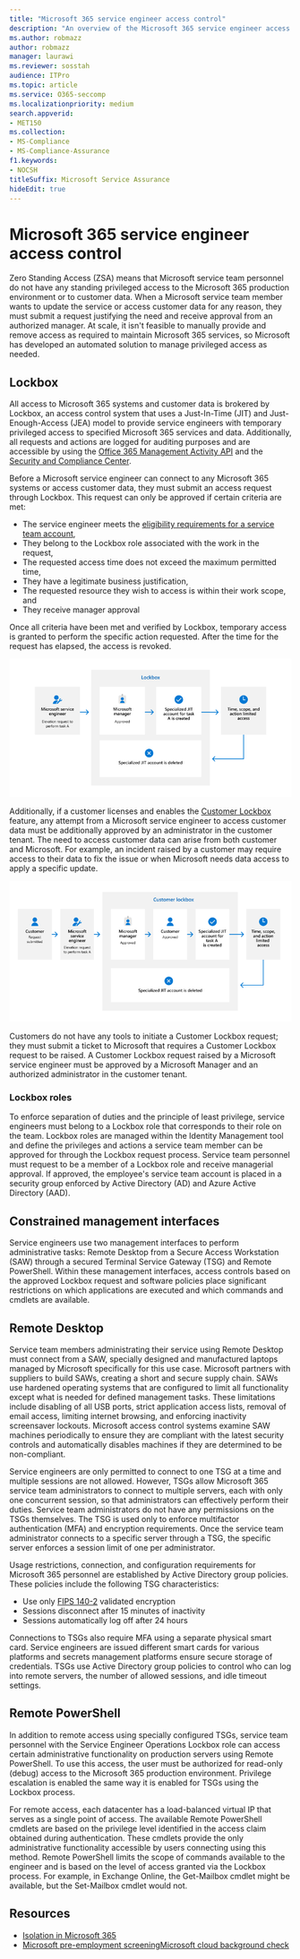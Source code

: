 ```yaml
---
title: "Microsoft 365 service engineer access control"
description: "An overview of the Microsoft 365 service engineer access control architecture."
ms.author: robmazz
author: robmazz
manager: laurawi
ms.reviewer: sosstah
audience: ITPro
ms.topic: article
ms.service: O365-seccomp
ms.localizationpriority: medium
search.appverid:
- MET150
ms.collection:
- MS-Compliance
- MS-Compliance-Assurance
f1.keywords:
- NOCSH
titleSuffix: Microsoft Service Assurance
hideEdit: true
---
```


# Microsoft 365 service engineer access control

Zero Standing Access (ZSA) means that Microsoft service team personnel do not have any standing privileged access to the Microsoft 365 production environment or to customer data. When a Microsoft service team member wants to update the service or access customer data for any reason, they must submit a request justifying the need and receive approval from an authorized manager. At scale, it isn't feasible to manually provide and remove access as required to maintain Microsoft 365 services, so Microsoft has developed an automated solution to manage privileged access as needed.

## Lockbox

All access to Microsoft 365 systems and customer data is brokered by Lockbox, an access control system that uses a Just-In-Time (JIT) and Just-Enough-Access (JEA) model to provide service engineers with temporary privileged access to specified Microsoft 365 services and data. Additionally, all requests and actions are logged for auditing purposes and are accessible by using the [Office 365 Management Activity API](/office/office-365-management-api/get-started-with-office-365-management-apis) and the [Security and Compliance Center](https://protection.office.com/).

Before a Microsoft service engineer can connect to any Microsoft 365 systems or access customer data, they must submit an access request through Lockbox. This request can only be approved if certain criteria are met:

- The service engineer meets the [eligibility requirements for a service team account](assurance-microsoft-365-account-management.md),
- They belong to the Lockbox role associated with the work in the request,
- The requested access time does not exceed the maximum permitted time,
- They have a legitimate business justification,
- The requested resource they wish to access is within their work scope, and
- They receive manager approval

Once all criteria have been met and verified by Lockbox, temporary access is granted to perform the specific action requested. After the time for the request has elapsed, the access is revoked.

![Lockbox access process.](../media/assurance-lockbox-process.png)

Additionally, if a customer licenses and enables the [Customer Lockbox](/microsoft-365/compliance/customer-lockbox-requests) feature, any attempt from a Microsoft service engineer to access customer data must be additionally approved by an administrator in the customer tenant. The need to access customer data can arise from both customer and Microsoft. For example, an incident raised by a customer may require access to their data to fix the issue or when Microsoft needs data access to apply a specific update.

![Customer Lockbox access process.](../media/assurance-customer-lockbox-process.png)

Customers do not have any tools to initiate a Customer Lockbox request; they must submit a ticket to Microsoft that requires a Customer Lockbox request to be raised. A Customer Lockbox request raised by a Microsoft service engineer must be approved by a Microsoft Manager and an authorized administrator in the customer tenant.

### Lockbox roles

To enforce separation of duties and the principle of least privilege, service engineers must belong to a Lockbox role that corresponds to their role on the team. Lockbox roles are managed within the Identity Management tool and define the privileges and actions a service team member can be approved for through the Lockbox request process. Service team personnel must request to be a member of a Lockbox role and receive managerial approval. If approved, the employee's service team account is placed in a security group enforced by Active Directory (AD) and Azure Active Directory (AAD).

## Constrained management interfaces

Service engineers use two management interfaces to perform administrative tasks: Remote Desktop from a Secure Access Workstation (SAW) through a secured Terminal Service Gateway (TSG) and Remote PowerShell. Within these management interfaces, access controls based on the approved Lockbox request and software policies place significant restrictions on which applications are executed and which commands and cmdlets are available.

## Remote Desktop

Service team members administrating their service using Remote Desktop must connect from a SAW, specially designed and manufactured laptops managed by Microsoft specifically for this use case. Microsoft partners with suppliers to build SAWs, creating a short and secure supply chain. SAWs use hardened operating systems that are configured to limit all functionality except what is needed for defined management tasks. These limitations include disabling of all USB ports, strict application access lists, removal of email access, limiting internet browsing, and enforcing inactivity screensaver lockouts. Microsoft access control systems examine SAW machines periodically to ensure they are compliant with the latest security controls and automatically disables machines if they are determined to be non-compliant.

Service engineers are only permitted to connect to one TSG at a time and multiple sessions are not allowed. However, TSGs allow Microsoft 365 service team administrators to connect to multiple servers, each with only one concurrent session, so that administrators can effectively perform their duties. Service team administrators do not have any permissions on the TSGs themselves. The TSG is used only to enforce multifactor authentication (MFA) and encryption requirements. Once the service team administrator connects to a specific server through a TSG, the specific server enforces a session limit of one per administrator.

Usage restrictions, connection, and configuration requirements for Microsoft 365 personnel are established by Active Directory group policies. These policies include the following TSG characteristics:

- Use only [FIPS 140-2](/compliance/regulatory/offering-FIPS-140-2) validated encryption
- Sessions disconnect after 15 minutes of inactivity
- Sessions automatically log off after 24 hours

Connections to TSGs also require MFA using a separate physical smart card. Service engineers are issued different smart cards for various platforms and secrets management platforms ensure secure storage of credentials. TSGs use Active Directory group policies to control who can log into remote servers, the number of allowed sessions, and idle timeout settings.

## Remote PowerShell

In addition to remote access using specially configured TSGs, service team personnel with the Service Engineer Operations Lockbox role can access certain administrative functionality on production servers using Remote PowerShell. To use this access, the user must be authorized for read-only (debug) access to the Microsoft 365 production environment. Privilege escalation is enabled the same way it is enabled for TSGs using the Lockbox process.

For remote access, each datacenter has a load-balanced virtual IP that serves as a single point of access. The available Remote PowerShell cmdlets are based on the privilege level identified in the access claim obtained during authentication. These cmdlets provide the only administrative functionality accessible by users connecting using this method. Remote PowerShell limits the scope of commands available to the engineer and is based on the level of access granted via the Lockbox process. For example, in Exchange Online, the Get-Mailbox cmdlet might be available, but the Set-Mailbox cmdlet would not.

## Resources

- [Isolation in Microsoft 365](assurance-isolation-in-microsoft-365.md)
- [Microsoft pre-employment screening](assurance-pre-employment-screening.md)[Microsoft cloud background check](assurance-cloud-background-check.md)

